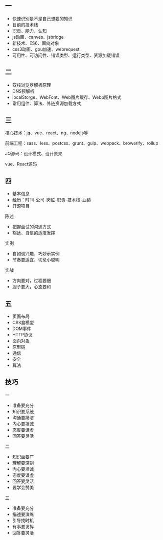 
## 一

- 快速识别是不是自己想要的知识
- 目前的技术栈
- 职责、能力、认知
- js动画、canves、jsbridge
- 新技术、ES6、面向对象
- css3动画、gpu加速、webrequest
- 可用性、可访问性、错误类型、运行类型、资源加载错误


## 二

- 双核浏览器解析原理
- DNS预解析
- localStorge、WebFont、Web图片缓存、Webp图片格式
- 常用组件、算法、外链资源加载方式


## 三

核心技术：jq、vue、react、ng、nodejs等

前端工程：sass、less、postcss、grunt、gulp、webpack、browerify、rollup

JQ源码：设计模式、设计原来

vue、React源码


## 四

- 基本信息
- 经历：时间-公司-岗位-职责-技术栈-业绩
- 开源项目

陈述
- 把握面试的沟通方式
- 豁达、自信的适度发挥

实例
- 自如谈兴趣，巧妙示实例
- 节奏要适宜，切忌小聪明

实战
- 方向要对，过程要细
- 胆子要大，心态要和



## 五

- 页面布局
- CSS盒模型
- DOM事件
- HTTP协议
- 面向对象
- 原型链
- 通信
- 安全
- 算法



## 技巧

一
- 准备要充分
- 知识要系统
- 沟通要简洁
- 内心要坦诚
- 态度要谦虚
- 回答要灵活


二
- 知识面要广
- 理解要深刻
- 内心要坦诚
- 态度要谦虚
- 回答要灵活
- 要学会赞美


三
- 准备要充分
- 描述要演练
- 引导找时机
- 有事要发挥
- 回答要灵活



